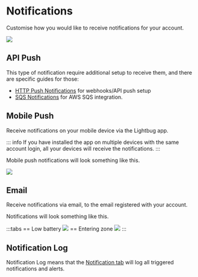 # Notifications

Customise how you would like to receive notifications for your account.

![](https://i.imgur.com/XCb9yCi.png)


## API Push

This type of notification require additional setup to receive them, and there are specific guides for those:

- [HTTP Push Notifications](/guides/notifications-setup-http) for webhooks/API push setup
- [SQS Notifications](/guides/notifications-setup-sqs) for AWS SQS integration.

## Mobile Push

Receive notifications on your mobile device via the Lightbug app.

::: info
If you have installed the app on multiple devices with the same account login, all your devices will receive the notifications.
:::

Mobile push notifications will look something like this.

![](https://i.imgur.com/4merDoi.png)

## Email

Receive notifications via email, to the email registered with your account.

Notifications will look something like this.

:::tabs
== Low battery
![](https://i.imgur.com/teZScXJ.png)
== Entering zone
![](https://i.imgur.com/kUBZYaK.png)
:::

## Notification Log

Notification Log means that the [Notification tab](/apps/cloud/notifications.html) will log all triggered notifications and alerts.
